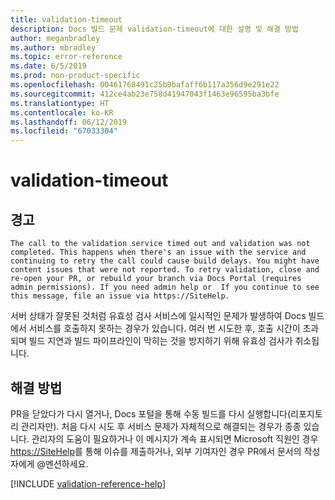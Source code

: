 ```yaml
---
title: validation-timeout
description: Docs 빌드 문제 validation-timeout에 대한 설명 및 해결 방법
author: meganbradley
ms.author: mbradley
ms.topic: error-reference
ms.date: 6/5/2019
ms.prod: non-product-specific
ms.openlocfilehash: 00461768491c25b9bafaff6b117a356d9e291e22
ms.sourcegitcommit: 412ce4ab23e758d41947043f1463e96595ba3bfe
ms.translationtype: HT
ms.contentlocale: ko-KR
ms.lasthandoff: 06/12/2019
ms.locfileid: "67033304"
---
```

# <a name="validation-timeout"></a>validation-timeout

## <a name="warning"></a>경고

`The call to the validation service timed out and validation was not completed. This happens when there's an issue with the service and continuing to retry the call could cause build delays. You might have content issues that were not reported. To retry validation, close and re-open your PR, or rebuild your branch via Docs Portal (requires admin permissions). If you need admin help or  If you continue to see this message, file an issue via https://SiteHelp.`

서버 상태가 잘못된 것처럼 유효성 검사 서비스에 일시적인 문제가 발생하여 Docs 빌드에서 서비스를 호출하지 못하는 경우가 있습니다. 여러 번 시도한 후, 호출 시간이 초과되며 빌드 지연과 빌드 파이프라인이 막히는 것을 방지하기 위해 유효성 검사가 취소됩니다.

## <a name="resolution"></a>해결 방법

PR을 닫았다가 다시 열거나, Docs 포털을 통해 수동 빌드를 다시 실행합니다(리포지토리 관리자만). 처음 다시 시도 후 서비스 문제가 자체적으로 해결되는 경우가 종종 있습니다. 관리자의 도움이 필요하거나 이 메시지가 계속 표시되면 Microsoft 직원인 경우 [https://SiteHelp](https://SiteHelp)를 통해 이슈를 제출하거나, 외부 기여자인 경우 PR에서 문서의 작성자에게 @멘션하세요.

<!--make sure to add this file to your includes folder and verify the path-->
[!INCLUDE [validation-reference-help](includes/validation-reference-help.md)]
